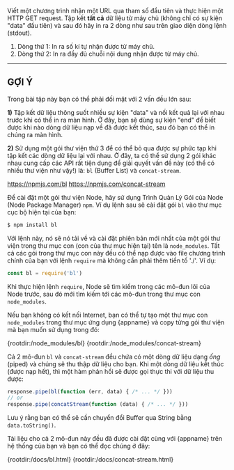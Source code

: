 Viết một chương trình nhận một URL qua tham số đầu tiên và thực hiện một HTTP GET request. Tập kết **tất cả** dữ liệu từ máy chủ (không chỉ có sự kiện "data" đầu tiên) và sau đó hãy in ra 2 dòng như sau trên giao diện dòng lệnh (stdout).

1. Dòng thứ 1: In ra số kí tự nhận được từ máy chủ.
2. Dòng thứ 2: In ra đầy đủ chuỗi nội dung nhận được từ máy chủ.

----------------------------------------------------------------------
## GỢI Ý

Trong bài tập này bạn có thể phải đối mặt với 2 vấn đều lớn sau:

**1)** Tập kết dữ liệu thông suốt nhiều sự kiện "data" và nối kết quả lại với nhau trước khi có thể in ra màn hình. Ở đây, bạn sẽ dùng sự kiện "end" để biết được khi nào dòng dữ liệu nạp về đã được kết thúc, sau đó bạn có thể in chúng ra màn hình.

**2)** Sử dụng một gói thư viện thứ 3 để có thể bỏ qua được sự phức tạp khi tập kết các dòng dữ liệu lại với nhau. Ở đây, ta có thể sử dụng 2 gói khác nhau cung cấp các API rất tiện dụng để giải quyết vấn đề này (có thể có nhiều thư viện như vậy!) là: `bl` (Buffer List) và `concat-stream`.

  <https://npmjs.com/bl>
  <https://npmjs.com/concat-stream>

Để cài đặt một gói thư viện Node, hãy sử dụng Trình Quản Lý Gói của Node (Node Package Manager) `npm`. Ví dụ lệnh sau sẽ cài đặt gói `bl` vào thư mục cục bộ hiện tại của bạn:

```sh
$ npm install bl
```

Với lệnh này, nó sẽ nó tải về và cài đặt phiên bản mới nhất của một gói thư viện trong thư mục con (con của thư mục hiện tại) tên là `node_modules`. Tất cả các gói trong thư mục con này đều có thể nạp được vào file chương trình chính của bạn với lệnh `require` mà không cần phải thêm tiền tố './'. Ví dụ:

```js
const bl = require('bl')
```

Khi thực hiện lệnh `require`, Node sẽ tìm kiếm trong các mô-đun lõi của Node trước, sau đó mới tìm kiếm tới các mô-đun trong thư mục con `node_modules`.

Nếu bạn không có kết nối Internet, bạn có thể tự tạo một thư mục con `node_modules` trong thư mục ứng dụng {appname} và copy từng gói thư viện mà bạn muốn sử dụng trong đó:

  {rootdir:/node_modules/bl}
  {rootdir:/node_modules/concat-stream}

Cả 2 mô-đun `bl` và `concat-stream` đều chứa có một dòng dữ liệu dạng *ống* (piped) và chúng sẽ thu thập dữ liệu cho bạn. Khi một dòng dữ liệu kết thúc (được nạp hết), thì một hàm phản hồi sẽ được gọi thực thi với dữ liệu thu được:

```js
response.pipe(bl(function (err, data) { /* ... */ }))
// or
response.pipe(concatStream(function (data) { /* ... */ }))
```

Lưu ý rằng bạn có thể sẽ cần chuyển đổi Buffer qua String bằng `data.toString()`.

Tài liệu cho cả 2 mô-đun này đều đã được cài đặt cùng với {appname} trên hệ thống của bạn và bạn có thể đọc chúng ở đây:

  {rootdir:/docs/bl.html}
  {rootdir:/docs/concat-stream.html}
